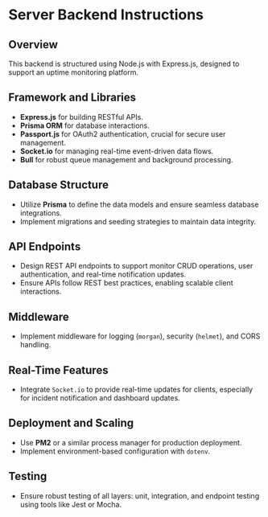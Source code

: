 # Server Backend Instructions

## Overview
This backend is structured using Node.js with Express.js, designed to support an uptime monitoring platform.

## Framework and Libraries
- **Express.js** for building RESTful APIs.
- **Prisma ORM** for database interactions.
- **Passport.js** for OAuth2 authentication, crucial for secure user management.
- **Socket.io** for managing real-time event-driven data flows.
- **Bull** for robust queue management and background processing.

## Database Structure
- Utilize **Prisma** to define the data models and ensure seamless database integrations.
- Implement migrations and seeding strategies to maintain data integrity.

## API Endpoints
- Design REST API endpoints to support monitor CRUD operations, user authentication, and real-time notification updates.
- Ensure APIs follow REST best practices, enabling scalable client interactions.

## Middleware
- Implement middleware for logging (`morgan`), security (`helmet`), and CORS handling.

## Real-Time Features
- Integrate `Socket.io` to provide real-time updates for clients, especially for incident notification and dashboard updates.

## Deployment and Scaling
- Use **PM2** or a similar process manager for production deployment.
- Implement environment-based configuration with `dotenv`.

## Testing
- Ensure robust testing of all layers: unit, integration, and endpoint testing using tools like Jest or Mocha.
